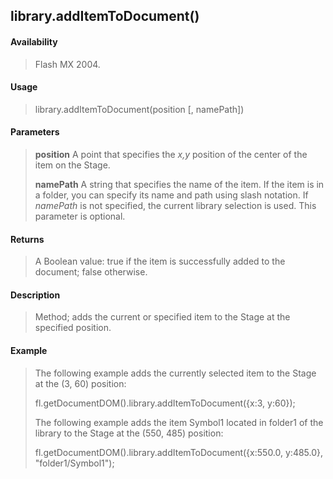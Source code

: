 ## library.addItemToDocument()

#### Availability

> Flash MX 2004.

#### Usage

> library.addItemToDocument(position \[, namePath\])

#### Parameters

> **position** A point that specifies the *x,y* position of the center of the item on the Stage.
>
> **namePath** A string that specifies the name of the item. If the item is in a folder, you can specify its name and path using slash notation. If *namePath* is not specified, the current library selection is used. This parameter is optional.

#### Returns

> A Boolean value: true if the item is successfully added to the document; false otherwise.

#### Description

> Method; adds the current or specified item to the Stage at the specified position.

#### Example

> The following example adds the currently selected item to the Stage at the (3, 60) position:
>
> fl.getDocumentDOM().library.addItemToDocument({x:3, y:60});
>
> The following example adds the item Symbol1 located in folder1 of the library to the Stage at the (550, 485) position:
>
> fl.getDocumentDOM().library.addItemToDocument({x:550.0, y:485.0}, "folder1/Symbol1");
